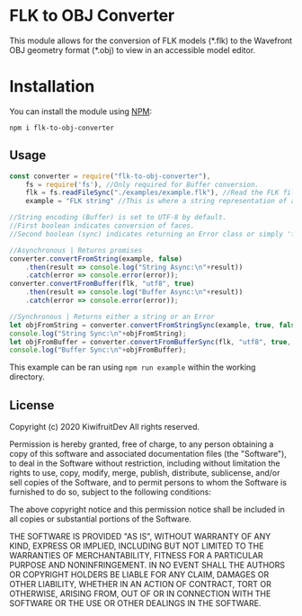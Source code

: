 # FLK to OBJ Converter

This module allows for the conversion of FLK models (\*.flk) to the Wavefront OBJ geometry format (\*.obj) to view in an accessible model editor.

# Installation

You can install the module using [NPM](https://www.npmjs.com/):
```
npm i flk-to-obj-converter
```

## Usage

```javascript
const converter = require("flk-to-obj-converter"),
    fs = require('fs'), //Only required for Buffer conversion.
    flk = fs.readFileSync("./examples/example.flk"), //Read the FLK file as a Buffer.
    example = "FLK string" //This is where a string representation of an FLK file would go.

//String encoding (Buffer) is set to UTF-8 by default.
//First boolean indicates conversion of faces.
//Second boolean (sync) indicates returning an Error class or simply 'false' upon an error.

//Asynchronous | Returns promises
converter.convertFromString(example, false)
    .then(result => console.log("String Async:\n"+result))
    .catch(error => console.error(error));
converter.convertFromBuffer(flk, "utf8", true)
    .then(result => console.log("Buffer Async:\n"+result))
    .catch(error => console.error(error));

//Synchronous | Returns either a string or an Error
let objFromString = converter.convertFromStringSync(example, true, false);
console.log("String Sync:\n"+objFromString);
let objFromBuffer = converter.convertFromBufferSync(flk, "utf8", true, false);
console.log("Buffer Sync:\n"+objFromBuffer);
```
This example can be ran using ``npm run example`` within the working directory.

## License

Copyright (c) 2020 KiwifruitDev
All rights reserved.

Permission is hereby granted, free of charge, to any person obtaining a copy
of this software and associated documentation files (the "Software"), to deal
in the Software without restriction, including without limitation the rights
to use, copy, modify, merge, publish, distribute, sublicense, and/or sell
copies of the Software, and to permit persons to whom the Software is
furnished to do so, subject to the following conditions:

The above copyright notice and this permission notice shall be included in
all copies or substantial portions of the Software.

THE SOFTWARE IS PROVIDED "AS IS", WITHOUT WARRANTY OF ANY KIND, EXPRESS OR
IMPLIED, INCLUDING BUT NOT LIMITED TO THE WARRANTIES OF MERCHANTABILITY,
FITNESS FOR A PARTICULAR PURPOSE AND NONINFRINGEMENT. IN NO EVENT SHALL THE
AUTHORS OR COPYRIGHT HOLDERS BE LIABLE FOR ANY CLAIM, DAMAGES OR OTHER
LIABILITY, WHETHER IN AN ACTION OF CONTRACT, TORT OR OTHERWISE, ARISING FROM,
OUT OF OR IN CONNECTION WITH THE SOFTWARE OR THE USE OR OTHER DEALINGS IN
THE SOFTWARE.
